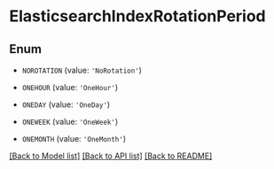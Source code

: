 # ElasticsearchIndexRotationPeriod


## Enum

* `NOROTATION` (value: `'NoRotation'`)

* `ONEHOUR` (value: `'OneHour'`)

* `ONEDAY` (value: `'OneDay'`)

* `ONEWEEK` (value: `'OneWeek'`)

* `ONEMONTH` (value: `'OneMonth'`)

[[Back to Model list]](../README.md#documentation-for-models) [[Back to API list]](../README.md#documentation-for-api-endpoints) [[Back to README]](../README.md)


